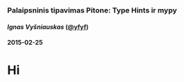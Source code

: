 ### Palaipsninis tipavimas Pitone: Type Hints ir mypy

#### *Ignas Vyšniauskas* ([\@yfyf](https://twitter.com/yfyf))

#### 2015-02-25

# Hi
